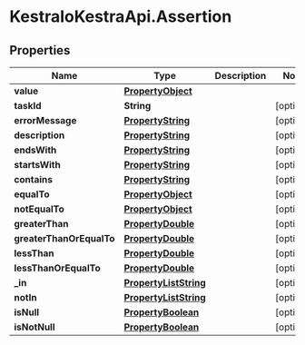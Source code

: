 # KestraIoKestraApi.Assertion

## Properties

Name | Type | Description | Notes
------------ | ------------- | ------------- | -------------
**value** | [**PropertyObject**](PropertyObject.md) |  | 
**taskId** | **String** |  | [optional] 
**errorMessage** | [**PropertyString**](PropertyString.md) |  | [optional] 
**description** | [**PropertyString**](PropertyString.md) |  | [optional] 
**endsWith** | [**PropertyString**](PropertyString.md) |  | [optional] 
**startsWith** | [**PropertyString**](PropertyString.md) |  | [optional] 
**contains** | [**PropertyString**](PropertyString.md) |  | [optional] 
**equalTo** | [**PropertyObject**](PropertyObject.md) |  | [optional] 
**notEqualTo** | [**PropertyObject**](PropertyObject.md) |  | [optional] 
**greaterThan** | [**PropertyDouble**](PropertyDouble.md) |  | [optional] 
**greaterThanOrEqualTo** | [**PropertyDouble**](PropertyDouble.md) |  | [optional] 
**lessThan** | [**PropertyDouble**](PropertyDouble.md) |  | [optional] 
**lessThanOrEqualTo** | [**PropertyDouble**](PropertyDouble.md) |  | [optional] 
**_in** | [**PropertyListString**](PropertyListString.md) |  | [optional] 
**notIn** | [**PropertyListString**](PropertyListString.md) |  | [optional] 
**isNull** | [**PropertyBoolean**](PropertyBoolean.md) |  | [optional] 
**isNotNull** | [**PropertyBoolean**](PropertyBoolean.md) |  | [optional] 


